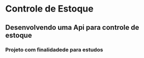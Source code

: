 # Controle de Estoque

## Desenvolvendo uma Api para controle de estoque

### Projeto com finalidadede para estudos
